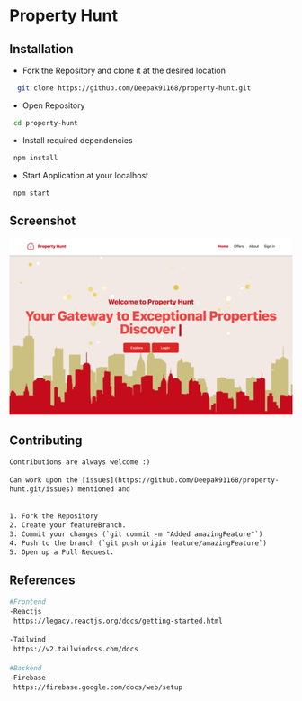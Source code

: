 # Property Hunt

<!-- A Web App for the publishing of the Research Papers all over the World. -->

<!-- ## 🛠 Tech Stack

![html](https://img.shields.io/badge/HTML-239120?style=for-the-badge&logo=html5&logoColor=white) ![css](https://img.shields.io/badge/CSS-FF2D20?&style=for-the-badge&logo=css3&logoColor=white) ![js](https://img.shields.io/badge/JavaScript-F7DF1E?style=for-the-badge&logo=javascript&logoColor=black) ![python](https://img.shields.io/badge/Python-217346?style=for-the-badge&logo=python&logoColor=white) ![django](https://img.shields.io/badge/Django-092E20?style=for-the-badge&logo=django&logoColor=white) ![Bootstrap](https://img.shields.io/badge/Bootstrap-563D7C?style=for-the-badge&logo=bootstrap&logoColor=white) ![SQLITE](https://img.shields.io/badge/SQLite-07405E?style=for-the-badge&logo=sqlite&logoColor=white) -->

## Installation

- Fork the Repository and clone it at the desired location

```bash
  git clone https://github.com/Deepak91168/property-hunt.git
```

- Open Repository

```bash
 cd property-hunt
```

- Install required dependencies

```bash
 npm install
```

- Start Application at your localhost

```bash
 npm start
```

## Screenshot
![Home Page](./src/assets/images/property-hunt.png)


## Contributing

```
Contributions are always welcome :)

Can work upon the [issues](https://github.com/Deepak91168/property-hunt.git/issues) mentioned and


1. Fork the Repository
2. Create your featureBranch.
3. Commit your changes (`git commit -m "Added amazingFeature"`)
4. Push to the branch (`git push origin feature/amazingFeature`)
5. Open up a Pull Request.
```

## References

```bash
#Frontend
-Reactjs
 https://legacy.reactjs.org/docs/getting-started.html

-Tailwind
 https://v2.tailwindcss.com/docs

#Backend
-Firebase
 https://firebase.google.com/docs/web/setup
```
